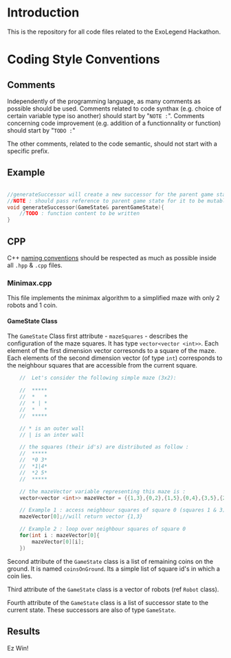 # Introduction
This is the repository for all code files related to the ExoLegend Hackathon.

# Coding Style Conventions
## Comments
Independently of the programming language, as many comments as possible should be used. Comments related to code synthax (e.g. choice of certain variable type iso another) should start by "`NOTE :`". Comments concerning code improvement (e.g. addition of a functionnality or function) should start by "`TODO :`"

The other comments, related to the code semantic, should not start with a specific prefix.

## Example
```cpp

//generateSuccessor will create a new successor for the parent game state
//NOTE : should pass reference to parent game state for it to be mutable
void generateSuccessor(GameState& parentGameState){
    //TODO : function content to be written
}
```

## CPP
C++ [naming conventions](https://www.geeksforgeeks.org/naming-convention-in-c/) should be respected as much as possible inside all `.hpp` & `.cpp` files.

### Minimax.cpp

This file implements the minimax algorithm to a simplified maze with only 2 robots and 1 coin.

#### GameState Class
The `GameState` Class first attribute - `mazeSquares` - describes the configuration of the maze squares. It has type `vector<vector <int>>`. Each element of the first dimension vector corresonds to a square of the maze. Each elements of the second dimension vector (of type `int`) corresponds to the neighbour squares that are accessible from the current square.

```cpp
    //  Let's consider the following simple maze (3x2):

    //  *****
    //  *   *
    //  * | *
    //  *   *
    //  *****

    // * is an outer wall
    // | is an inter wall

    // the squares (their id's) are distributed as follow :
    //  *****
    //  *0 3*
    //  *1|4*
    //  *2 5*
    //  *****

    // the mazeVector variable representing this maze is :
    vector<vector <int>> mazeVector = {{1,3},{0,2},{1,5},{0,4},{3,5},{2,4}};

    // Example 1 : access neighbour squares of square 0 (squares 1 & 3)
    mazeVector[0];//will return vector {1,3}

    // Example 2 : loop over neighbour squares of square 0
    for(int i : mazeVector[0]{
        mazeVector[0][i];
    })

```
Second attribute of the `GameState` class is a list of remaining coins on the ground. It is named `coinsOnGround`. Its a simple list of square id's in which a coin lies.

Third attribute of the `GameState` class is a vector of robots (ref `Robot` class).

Fourth attribute of the `GameState` class is a list of successor state to the current state. These successors are also of type `GameState`.

## Results
Ez Win!


